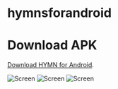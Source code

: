 # hymnsforandroid
# Download APK
[Download HYMN for Android](https://github.com/nextcodelab/hymnsforandroid/raw/master/app/release/app-release.apk).

![Screen](https://raw.githubusercontent.com/nextcodelab/hymnsforandroid/master/app/images/screen1.jpg)
![Screen](https://github.com/nextcodelab/hymnsforandroid/blob/master/app/images/screen3.jpg?raw=true)
![Screen](https://github.com/nextcodelab/hymnsforandroid/blob/master/app/images/screen2.jpg?raw=true)

